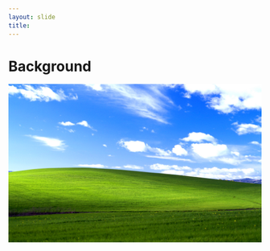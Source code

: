 ```yaml
---
layout: slide
title: 
---
```


<h1 class="contrast">Background</h1>

<img src="/assets/img/background.jpg" class="fullscreen-img" alt="">
